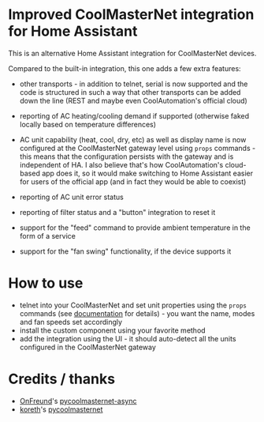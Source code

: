 # Improved CoolMasterNet integration for Home Assistant

This is an alternative Home Assistant integration for CoolMasterNet devices.

Compared to the built-in integration, this one adds a few extra features:

* other transports - in addition to telnet, serial is now supported and the code is structured in such a way that other transports can be added down the line (REST and maybe even CoolAutomation's official cloud)

* reporting of AC heating/cooling demand if supported (otherwise faked locally based on temperature differences)

* AC unit capability (heat, cool, dry, etc) as well as display name is now configured at the CoolMasterNet gateway level using `props` commands - this means that the configuration persists with the gateway and is independent of HA. I also believe that's how CoolAutomation's cloud-based app does it, so it would make switching to Home Assistant easier for users of the official app (and in fact they would be able to coexist)

* reporting of AC unit error status

* reporting of filter status and a "button" integration to reset it

* support for the "feed" command to provide ambient temperature in the form of a service

* support for the "fan swing" functionality, if the device supports it


# How to use

* telnet into your CoolMasterNet and set unit properties using the `props` commands (see [documentation](https://support.coolautomation.com/hc/en-us/article_attachments/4417614885905/CM5-PRM-1.pdf) for details) - you want the name, modes and fan speeds set accordingly
* install the custom component using your favorite method
* add the integration using the UI - it should auto-detect all the units configured in the CoolMasterNet gateway

# Credits / thanks

* [OnFreund](https://github.com/OnFreund)'s [pycoolmasternet-async](https://github.com/OnFreund/pycoolmasternet-async)
* [koreth](https://github.com/koreth)'s [pycoolmasternet](https://github.com/koreth/pycoolmasternet)
